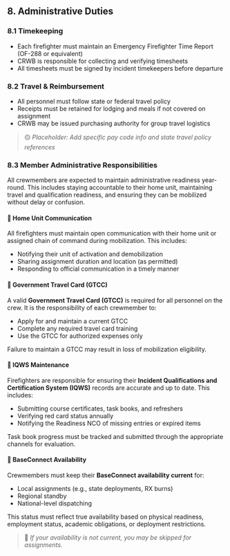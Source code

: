 ## 8. Administrative Duties

### 8.1 Timekeeping

- Each firefighter must maintain an Emergency Firefighter Time Report (OF-288 or equivalent)
- CRWB is responsible for collecting and verifying timesheets
- All timesheets must be signed by incident timekeepers before departure

### 8.2 Travel & Reimbursement

- All personnel must follow state or federal travel policy
- Receipts must be retained for lodging and meals if not covered on assignment
- CRWB may be issued purchasing authority for group travel logistics

> 🟡 *Placeholder: Add specific pay code info and state travel policy references*

### 8.3 Member Administrative Responsibilities

All crewmembers are expected to maintain administrative readiness year-round. This includes staying accountable to their home unit, maintaining travel and qualification readiness, and ensuring they can be mobilized without delay or confusion.

#### 🔹 Home Unit Communication
All firefighters must maintain open communication with their home unit or assigned chain of command during mobilization. This includes:
- Notifying their unit of activation and demobilization
- Sharing assignment duration and location (as permitted)
- Responding to official communication in a timely manner

#### 🔹 Government Travel Card (GTCC)
A valid **Government Travel Card (GTCC)** is required for all personnel on the crew. It is the responsibility of each crewmember to:
- Apply for and maintain a current GTCC
- Complete any required travel card training
- Use the GTCC for authorized expenses only

Failure to maintain a GTCC may result in loss of mobilization eligibility.

#### 🔹 IQWS Maintenance
Firefighters are responsible for ensuring their **Incident Qualifications and Certification System (IQWS)** records are accurate and up to date. This includes:
- Submitting course certificates, task books, and refreshers
- Verifying red card status annually
- Notifying the Readiness NCO of missing entries or expired items

Task book progress must be tracked and submitted through the appropriate channels for evaluation.

#### 🔹 BaseConnect Availability
Crewmembers must keep their **BaseConnect availability current** for:
- Local assignments (e.g., state deployments, RX burns)
- Regional standby
- National-level dispatching

This status must reflect true availability based on physical readiness, employment status, academic obligations, or deployment restrictions.

> 🔸 *If your availability is not current, you may be skipped for assignments.*

